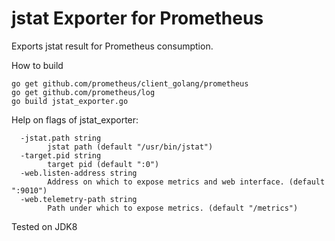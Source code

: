 # jstat Exporter for Prometheus
Exports jstat result for Prometheus consumption.

How to build
```
go get github.com/prometheus/client_golang/prometheus
go get github.com/prometheus/log
go build jstat_exporter.go
```

Help on flags of jstat_exporter:
```
  -jstat.path string
    	jstat path (default "/usr/bin/jstat")
  -target.pid string
    	target pid (default ":0")
  -web.listen-address string
    	Address on which to expose metrics and web interface. (default ":9010")
  -web.telemetry-path string
    	Path under which to expose metrics. (default "/metrics")
```

Tested on JDK8
